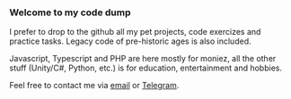### Welcome to my code dump

I prefer to drop to the github all my pet projects, code exercizes and practice tasks. Legacy code of pre-historic ages is also included.

Javascript, Typescript and PHP are here mostly for moniez, all the other stuff (Unity/C#, Python, etc.) is for education, entertainment and hobbies.

Feel free to contact me via [email](mailto:perlexed@gmail.com) or [Telegram](https://t.me/perlexed).
